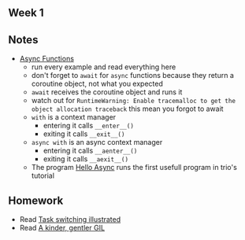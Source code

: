 Week 1
--------------

## Notes

- [Async Functions](https://trio.readthedocs.io/en/stable/tutorial.html#async-functions)
  - run every example and read everything here
  - don't forget to `await` for `async` functions because they return a coroutine object, not what you expected
  - `await` receives the coroutine object and runs it
  - watch out for `RuntimeWarning: Enable tracemalloc to get the object allocation traceback` this mean you forgot to await
  - `with` is a context manager
    - entering it calls `__enter__()`
    - exiting it calls `__exit__()`
  - `async with` is an async context manager
    - entering it calls `__aenter__()`
    - exiting it calls `__aexit__()`
  - The program [Hello Async](./hello_async.py) runs the first usefull program in trio's tutorial



## Homework

- Read [Task switching illustrated](https://trio.readthedocs.io/en/stable/tutorial.html#task-switching-illustrated)
- Read [A kinder, gentler GIL](https://trio.readthedocs.io/en/stable/tutorial.html#a-kinder-gentler-gil)